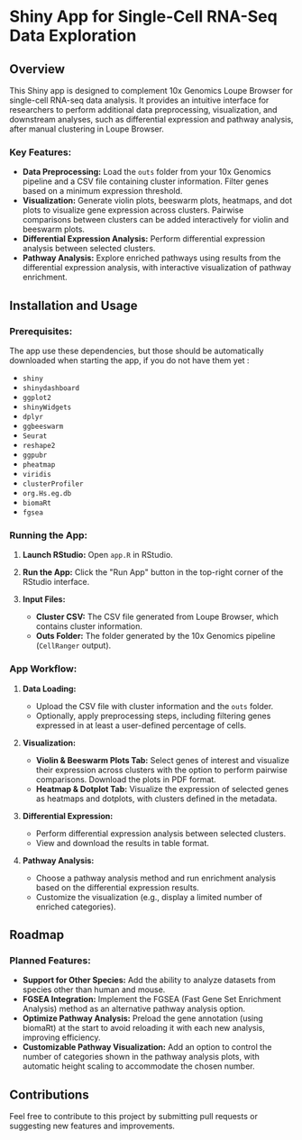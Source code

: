 
# Shiny App for Single-Cell RNA-Seq Data Exploration

## Overview

This Shiny app is designed to complement 10x Genomics Loupe Browser for single-cell RNA-seq data analysis. It provides an intuitive interface for researchers to perform additional data preprocessing, visualization, and downstream analyses, such as differential expression and pathway analysis, after manual clustering in Loupe Browser.

### Key Features:

- **Data Preprocessing:** Load the `outs` folder from your 10x Genomics pipeline and a CSV file containing cluster information. Filter genes based on a minimum expression threshold.
- **Visualization:** Generate violin plots, beeswarm plots, heatmaps, and dot plots to visualize gene expression across clusters. Pairwise comparisons between clusters can be added interactively for violin and beeswarm plots.
- **Differential Expression Analysis:** Perform differential expression analysis between selected clusters.
- **Pathway Analysis:** Explore enriched pathways using results from the differential expression analysis, with interactive visualization of pathway enrichment.

## Installation and Usage

### Prerequisites:

The app use these dependencies, but those should be automatically downloaded when starting the app, if you do not have them yet :

- `shiny`
- `shinydashboard`
- `ggplot2`
- `shinyWidgets`
- `dplyr`
- `ggbeeswarm`
- `Seurat`
- `reshape2`
- `ggpubr`
- `pheatmap`
- `viridis`
- `clusterProfiler`
- `org.Hs.eg.db`
- `biomaRt`
- `fgsea`

### Running the App:

1. **Launch RStudio:**
   Open `app.R` in RStudio.

2. **Run the App:**
   Click the "Run App" button in the top-right corner of the RStudio interface.

3. **Input Files:**
   - **Cluster CSV:** The CSV file generated from Loupe Browser, which contains cluster information.
   - **Outs Folder:** The folder generated by the 10x Genomics pipeline (`CellRanger` output).

### App Workflow:

1. **Data Loading:**
   - Upload the CSV file with cluster information and the `outs` folder.
   - Optionally, apply preprocessing steps, including filtering genes expressed in at least a user-defined percentage of cells.

2. **Visualization:**
   - **Violin & Beeswarm Plots Tab:** Select genes of interest and visualize their expression across clusters with the option to perform pairwise comparisons. Download the plots in PDF format.
   - **Heatmap & Dotplot Tab:** Visualize the expression of selected genes as heatmaps and dotplots, with clusters defined in the metadata.

3. **Differential Expression:**
   - Perform differential expression analysis between selected clusters.
   - View and download the results in table format.

4. **Pathway Analysis:**
   - Choose a pathway analysis method and run enrichment analysis based on the differential expression results.
   - Customize the visualization (e.g., display a limited number of enriched categories).

## Roadmap

### Planned Features:
- **Support for Other Species:** Add the ability to analyze datasets from species other than human and mouse.
- **FGSEA Integration:** Implement the FGSEA (Fast Gene Set Enrichment Analysis) method as an alternative pathway analysis option.
- **Optimize Pathway Analysis:** Preload the gene annotation (using biomaRt) at the start to avoid reloading it with each new analysis, improving efficiency.
- **Customizable Pathway Visualization:** Add an option to control the number of categories shown in the pathway analysis plots, with automatic height scaling to accommodate the chosen number.

## Contributions

Feel free to contribute to this project by submitting pull requests or suggesting new features and improvements.
